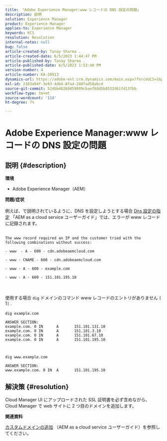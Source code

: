 ```yaml
---
title: 「Adobe Experience Manager:www レコードの DNS 設定の問題」
description: 説明
solution: Experience Manager
product: Experience Manager
applies-to: Experience Manager
keywords: KCS
resolution: Resolution
internal-notes: null
bug: false
article-created-by: Tanay Sharma .
article-created-date: 6/5/2023 1:44:47 PM
article-published-by: Tanay Sharma .
article-published-date: 6/5/2023 1:53:40 PM
version-number: 4
article-number: KA-20913
dynamics-url: https://adobe-ent.crm.dynamics.com/main.aspx?forceUCI=1&pagetype=entityrecord&etn=knowledgearticle&id=bc720f1f-a703-ee11-8f6e-6045bd006b4b
exl-id: 2103a94f-3e93-4db4-8fa4-240fad58abc4
source-git-commit: 524bb46260459809cbaef68d5b8532d61fd13fbb
workflow-type: tm+mt
source-wordcount: '114'
ht-degree: 7%

---
```


# Adobe Experience Manager:www レコードの DNS 設定の問題

## 説明 {#description}

<b>環境</b>
- Adobe Experience Manager（AEM）

<b>問題/症状</b><br><br>例えば、で説明されているように、DNS を設定しようとする場合 [Dns 設定の指定](https://experienceleague.adobe.com/docs/experience-manager-cloud-service/content/implementing/using-cloud-manager/custom-domain-names/configure-dns-settings.html) 「AEM as a cloud service ユーザーガイド」では、エラーが www レコードに記録されます。 <br><br>

```
The www record required an IP and the customer tried with the following combinations without success:

- www  - A - 600 - cdn.adobeaemcloud.com

- www - CNAME - 600 - cdn.adobeaemcloud.com

- www - A - 600 - example.com

- www - A - 600 - 151.101.195.10
```

<br><br>使用する場合 `dig` ドメインのコマンド www レコードのエントリがありません `[` 1`]` .<br><br>`dig example.com`



```
ANSWER SECTION:
example.com. 0 IN      A       151.101.131.10
example.com. 0 IN      A       151.101.3.10
example.com. 0 IN      A       151.101.67.10
example.com. 0 IN      A       151.101.195.10
```


` `

`dig www.example.com`




```
ANSWER SECTION:
www.example.com. 0 IN  A       151.101.195.10
```



## 解決策 {#resolution}


Cloud Manager UI にアップロードされた SSL 証明書を必ず含めながら、Cloud Manager で web サイトに 2 つ目のドメインを追加します。

<b>関連資料</b>

[カスタムドメインの追加](https://experienceleague.adobe.com/docs/experience-manager-cloud-service/content/implementing/using-cloud-manager/custom-domain-names/add-custom-domain-name.html) （AEM as a cloud service ユーザーガイド）を参照してください。
